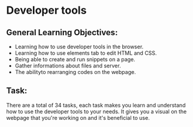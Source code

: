 # Developer tools

## General Learning Objectives:
- Learning how to use developer tools in the browser.
- Learning how to use elements tab to edit HTML and CSS.
- Being able to create and run snippets on a page.
- Gather informations about files and server.
- The abilityto rearranging codes on the webpage.

## Task:
There are a total of 34 tasks, each task makes you learn and understand how to use the developer tools to your needs. It gives you a visual on the webpage that you're working on and it's beneficial to use.